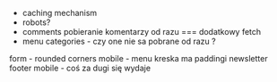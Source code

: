 * caching mechanism
* robots?
* comments
pobieranie komentarzy od razu === dodatkowy fetch
* menu categories  - czy one nie sa pobrane od razu ? 



form - rounded corners
mobile - menu kreska ma paddingi
newsletter footer mobile - coś za dugi się wydaje
